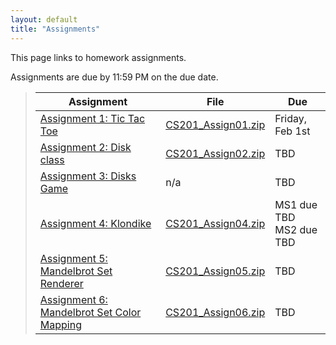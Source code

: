 ```yaml
---
layout: default
title: "Assignments"
---
```


This page links to homework assignments.

Assignments are due by 11:59 PM on the due date.

> Assignment | File | Due
> ---------- | ---- | ---
> [Assignment 1: Tic Tac Toe](assign01.html) | [CS201\_Assign01.zip](CS201_Assign01.zip) | Friday, Feb 1st
> [Assignment 2: Disk class](assign02.html) | [CS201\_Assign02.zip](CS201_Assign02.zip) | TBD
> [Assignment 3: Disks Game](assign03.html) | n/a | TBD
> [Assignment 4: Klondike](assign04.html) | [CS201\_Assign04.zip](CS201_Assign04.zip) | MS1 due TBD<br>MS2 due TBD
> [Assignment 5: Mandelbrot Set Renderer](assign05.html) | [CS201\_Assign05.zip](CS201_Assign05.zip) | TBD
> [Assignment 6: Mandelbrot Set Color Mapping](assign06.html) | [CS201\_Assign06.zip](CS201_Assign06.zip) | TBD
